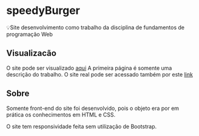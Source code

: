 # speedyBurger
:bulb:Site desenvolvimento como trabalho da disciplina de fundamentos de programação Web

## Visualizacão
O site pode ser visualizado [aqui](https://rafa3lp.github.io/speedyBurger/)
A primeira página é somente uma descrição do trabalho. O site real pode ser acessado também por este [link](https://rafa3lp.github.io/speedyBurger/home.html)

## Sobre
Somente front-end do site foi desenvolvido, pois o objeto era por em prática os conhecimentos em HTML e CSS.

O site tem responsividade feita sem utilização de Bootstrap.
